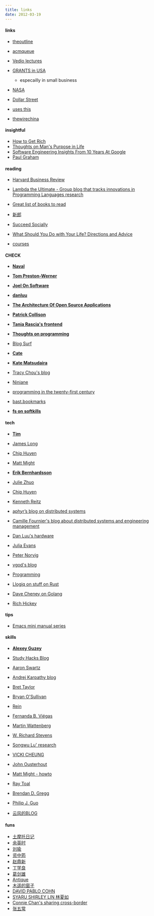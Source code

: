 ```yaml
---
title: links
date: 2012-03-19
---
```


#### links  
* [theoutline](https://theoutline.com/)  
* [acmqueue](https://queue.acm.org/)  
 
* [Vedio lectures](http://videolectures.net/)
* [GRANTS in USA ](https://www.grants.gov/web/grants/search-grants.html)
    - especailly in small business
* [NASA](https://www.nasa.gov/)
* [Dollar Street](https://www.gapminder.org/) 
* [uses this](https://usesthis.com/interviews/tracy.chou/)
* [thewirechina](https://www.thewirechina.com/)

#### insightful  
* [How to Get Rich](https://nav.al/rich)  
* [Thoughts on Man's Purpose in Life](https://govleaders.org/rickover-purpose.htm)  
* [Software Engineering Insights From 10 Years At Google](https://addyosmani.com/blog/software-eng-10-years/)  
* [Paul Graham](http://www.paulgraham.com/articles.html)    

#### reading      
* [Harvard Business Review](https://web.s.ebscohost.com/ehost/command/detail?vid=0&sid=abaed321-cf98-4f9d-9064-b3cb2c1d403d%40redis&bdata=JnNpdGU9ZWhvc3QtbGl2ZSZzY29wZT1zaXRl#jid=HBR&db=bth)  

* [Lambda the Ultimate - Group blog that tracks innovations in Programming Languages research](http://lambda-the-ultimate.org/)

* [Great list of books to read](https://catonmat.net/top-100-books-part-one)
* [新郎](https://www.daocaorenshuwu.com/book/xinlang/)
* [Succeed Socially](https://www.succeedsocially.com/articlesmoods) 
* [What Should You Do with Your Life? Directions and Advice](https://guzey.com/personal/what-should-you-do-with-your-life/)
* [courses](https://learn.saylor.org/course/index.php)

#### CHECK  
* **[Naval](https://nav.al/)**  
* **[Tom Preston-Werner ](https://tom.preston-werner.com/)**  

* **[Joel On Software](https://www.joelonsoftware.com/)**
* **[danluu](https://danluu.com/)**
* **[The Architecture Of Open Source Applications](http://aosabook.org/en/index.html)**
* **[Patrick Collison](https://patrickcollison.com/)**  
* **[Tania Rascia's frontend](https://www.taniarascia.com/blog)**
* **[Thoughts on programming](https://henrikwarne.com/)**
* [Blog Surf](https://dkb.io/)

* **[Cate](https://cate.blog/about/)**
* **[Kate Matsudaira](http://katemats.com/about/)**  
* [Tracy Chou's blog](https://triketora.com/)  
* [Niniane](http://niniane.blogspot.hk/)  
* [programming in the twenty-first century](http://prog21.dadgum.com/)  
* [bast.bookmarks](https://bast.fr/bookmarks/)  
* **[fs on softkills](https://fs.blog/blog/)**  


#### tech  
* **[Tim](https://www.oreilly.com/tim/)**    

* [James Long](https://jlongster.com/)  
* [Chip Huyen](https://huyenchip.com/)
* [Matt Might](http://matt.might.net/articles/)
* **[Erik Bernhardsson](https://erikbern.com/)**
* [Julie Zhuo](http://juliezhuo.com/)
* [Chip Huyen](https://huyenchip.com/)
* [Kenneth Reitz](https://www.kennethreitz.org/)
* [aphyr’s blog on distributed systems](https://aphyr.com/)
* [Camille Fournier's blog about distributed systems and engineering management](http://www.elidedbranches.com/)
* [Dan Luu's hardware](https://danluu.com/)
* [Julia Evans](http://jvns.ca/)
* [Peter Norvig](http://norvig.com/)
* [vgod's blog](http://blog.vgod.tw/)
* [Programming](http://www.cnblogs.com/weidagang2046) 
* [Llogiq on stuff on Rust](https://llogiq.github.io/)
* [Dave Cheney on Golang](https://dave.cheney.net/about)

* [Rich Hickey](https://purelyfunctional.tv/programmer-profiles/rich-hickey/)

#### tips  
* [Emacs mini manual series](https://tuhdo.github.io/)


#### skills
* **[Alexey Guzey](https://guzey.com/)**  

* [Study Hacks Blog](http://calnewport.com/blog/)
* [Aaron Swartz](http://www.aaronsw.com/)
* [Andrej Karpathy blog](http://karpathy.github.io/)
* [Bret Taylor](https://backchannel.org/)
* [Bryan O'Sullivan](http://www.serpentine.com/blog/)
* [Rein](http://reinvanderwoerd.nl/index.html)
* [Fernanda B. Viégas](http://fernandaviegas.com/index.html)
* [Martin Wattenberg](http://www.bewitched.com/)
* [W. Richard Stevens](http://www.kohala.com/start/)
* [Songwu Lu' research](http://web.cs.ucla.edu/~slu/on_research.html)
* [VICKI CHEUNG](https://vickicheung.com/)
* [John Ousterhout](http://web.stanford.edu/~ouster/cgi-bin/home.php)
* [Matt Might - howto](http://matt.might.net/)
* [Ray Toal](http://cs.lmu.edu/~ray/)
* [Brendan D. Gregg](http://www.brendangregg.com/index.html)
* [Philip J. Guo](http://www.pgbovine.net/)
* [云风的BLOG](http://blog.codingnow.com/)


#### funs
* [土摩托日记](http://www.immusoul.com/)
* [余英时](https://www.aisixiang.com/data/search.php?keyWords=%D3%E0%D3%A2%CA%B1&searchfield=author)  
* [刘瑜](http://www.aisixiang.com/thinktank/liuyu.html)
* [资中筠](http://www.aisixiang.com/thinktank/zizhongyun.html)
* [赵鼎新](http://www.aisixiang.com/thinktank/zhaodingxin.html)
* [丁学良](http://www.aisixiang.com/thinktank/dingxueliang.html)
* [葛剑雄](http://www.aisixiang.com/thinktank/gejianxiong.html)
* [Antique](http://vieplivee.wordpress.com/)
* [木遥的窗子](http://blog.farmostwood.net/)
* [DAVID PABLO COHN](https://davidpablocohn.com/)
* [SYARU SHIRLEY LIN 林夏如](http://www.shirleylin.net/)
* [Connie Chan's sharing cross-border](http://www.conniechan.com/) 
* [张五常](http://nscheung.blogspot.com/)
